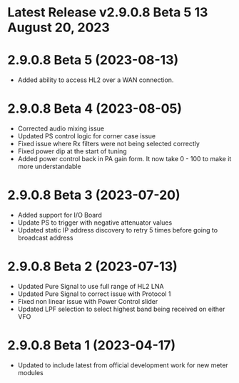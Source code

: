 # Latest Release v2.9.0.8 Beta 5 13 August 20, 2023

# 2.9.0.8 Beta 5 (2023-08-13)
- Added ability to access HL2 over a WAN connection.

# 2.9.0.8 Beta 4 (2023-08-05)
- Corrected audio mixing issue
- Updated PS control logic for corner case issue
- Fixed issue where Rx filters were not being selected correctly
- Fixed power dip at the start of tuning
- Added power control back in PA gain form. It now take 0 - 100 to make it more understandable 

# 2.9.0.8 Beta 3 (2023-07-20)
- Added support for I/O Board
- Update PS to trigger with negative attenuator values
- Updated static IP address discovery to retry 5 times before going to broadcast address

# 2.9.0.8 Beta 2 (2023-07-13)
- Updated Pure Signal to use full range of HL2 LNA
- Updated Pure Signal to correct issue with Protocol 1
- Fixed non linear issue with Power Control slider
- Updated LPF selection to select highest band being received on either VFO

# 2.9.0.8 Beta 1 (2023-04-17)
- Updated to include latest from official development work for new meter modules
